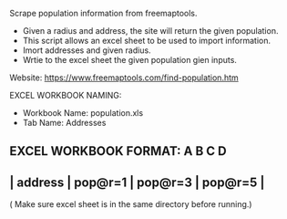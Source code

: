 Scrape population information from freemaptools.
* Given a radius and address, the site will return the given population.
* This script allows an excel sheet to be used to import information.
* Imort addresses and given radius.
* Wrtie to the excel sheet the given population gien inputs.

Website: https://www.freemaptools.com/find-population.htm

EXCEL WORKBOOK NAMING:
- Workbook Name: population.xls
- Tab Name: Addresses

EXCEL WORKBOOK FORMAT:
     A          B        C          D
-----------------------------------------
| address | pop@r=1 | pop@r=3 | pop@r=5 |
-----------------------------------------

( Make sure excel sheet is in the same directory before running.)